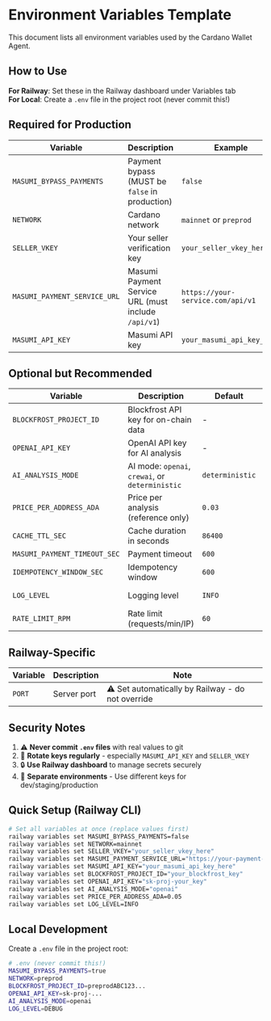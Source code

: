 # Environment Variables Template

This document lists all environment variables used by the Cardano Wallet Agent.

## How to Use

**For Railway**: Set these in the Railway dashboard under Variables tab  
**For Local**: Create a `.env` file in the project root (never commit this!)

## Required for Production

| Variable | Description | Example |
|----------|-------------|---------|
| `MASUMI_BYPASS_PAYMENTS` | Payment bypass (MUST be `false` in production) | `false` |
| `NETWORK` | Cardano network | `mainnet` or `preprod` |
| `SELLER_VKEY` | Your seller verification key | `your_seller_vkey_here` |
| `MASUMI_PAYMENT_SERVICE_URL` | Masumi Payment Service URL (must include `/api/v1`) | `https://your-service.com/api/v1` |
| `MASUMI_API_KEY` | Masumi API key | `your_masumi_api_key_here` |

## Optional but Recommended

| Variable | Description | Default | Example |
|----------|-------------|---------|---------|
| `BLOCKFROST_PROJECT_ID` | Blockfrost API key for on-chain data | - | `mainnetABC123...` |
| `OPENAI_API_KEY` | OpenAI API key for AI analysis | - | `sk-proj-...` |
| `AI_ANALYSIS_MODE` | AI mode: `openai`, `crewai`, or `deterministic` | `deterministic` | `openai` |
| `PRICE_PER_ADDRESS_ADA` | Price per analysis (reference only) | `0.03` | `0.05` |
| `CACHE_TTL_SEC` | Cache duration in seconds | `86400` | `86400` (24h) |
| `MASUMI_PAYMENT_TIMEOUT_SEC` | Payment timeout | `600` | `600` (10min) |
| `IDEMPOTENCY_WINDOW_SEC` | Idempotency window | `600` | `600` (10min) |
| `LOG_LEVEL` | Logging level | `INFO` | `DEBUG`, `INFO`, `WARNING`, `ERROR` |
| `RATE_LIMIT_RPM` | Rate limit (requests/min/IP) | `60` | `60` |

## Railway-Specific

| Variable | Description | Note |
|----------|-------------|------|
| `PORT` | Server port | ⚠️ Set automatically by Railway - do not override |

## Security Notes

1. ⚠️ **Never commit `.env` files** with real values to git
2. 🔄 **Rotate keys regularly** - especially `MASUMI_API_KEY` and `SELLER_VKEY`
3. 🔒 **Use Railway dashboard** to manage secrets securely
4. 🎯 **Separate environments** - Use different keys for dev/staging/production

## Quick Setup (Railway CLI)

```bash
# Set all variables at once (replace values first)
railway variables set MASUMI_BYPASS_PAYMENTS=false
railway variables set NETWORK=mainnet
railway variables set SELLER_VKEY="your_seller_vkey_here"
railway variables set MASUMI_PAYMENT_SERVICE_URL="https://your-payment-service.com/api/v1"
railway variables set MASUMI_API_KEY="your_masumi_api_key_here"
railway variables set BLOCKFROST_PROJECT_ID="your_blockfrost_key"
railway variables set OPENAI_API_KEY="sk-proj-your_key"
railway variables set AI_ANALYSIS_MODE="openai"
railway variables set PRICE_PER_ADDRESS_ADA=0.05
railway variables set LOG_LEVEL=INFO
```

## Local Development

Create a `.env` file in the project root:

```bash
# .env (never commit this!)
MASUMI_BYPASS_PAYMENTS=true
NETWORK=preprod
BLOCKFROST_PROJECT_ID=preprodABC123...
OPENAI_API_KEY=sk-proj-...
AI_ANALYSIS_MODE=openai
LOG_LEVEL=DEBUG
```
